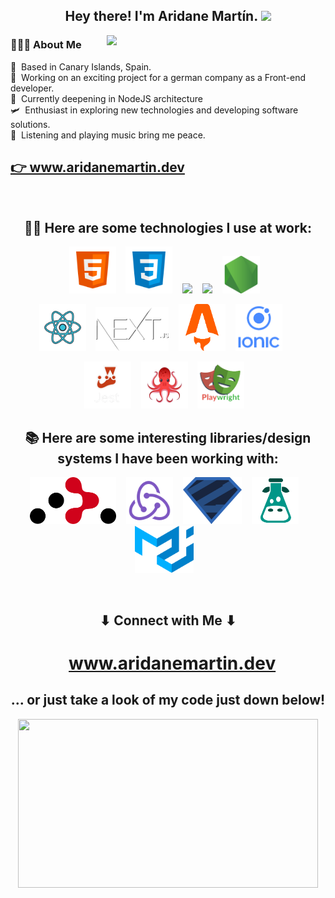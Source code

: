 <h2 align="center"> Hey there! I'm Aridane Martín. <img src="https://github.com/souvikguria98/souvikguria98/blob/master/Hi.gif" width="25"></h2>

<img align="right" src="https://github.com/aridanemartin/aridanemartin/blob/main/Ari2.1.jpg" width="350">

<h3 align="left"> 👨🏻‍💻 About Me </h3>
<p align="left">
🌱 &nbsp;Based in Canary Islands, Spain.<br>
💼 &nbsp;Working on an exciting project for a german company as a Front-end developer.<br>
🔭 &nbsp;Currently deepening in NodeJS architecture<br>
🛩 &nbsp;Enthusiast in exploring new technologies and developing software solutions.<br> 
🎼 &nbsp;Listening and playing music bring me peace.<br>
</p>
<h2 align="left"><a href="https://www.aridanemartin.dev/">👉 www.aridanemartin.dev</a></h2>

<br>

<h2 align="center">
  👷🏼 Here are some technologies I use at work:
</h2>
<p align="center">
<img height="75" src="https://github.com/chandan-reddy-k/chandan-reddy-k/blob/master/assets/html.png"> &nbsp;&nbsp;
<img height="75" src="https://github.com/chandan-reddy-k/chandan-reddy-k/blob/master/assets/css.png"> &nbsp;&nbsp;
<img height="60" src="https://upload.wikimedia.org/wikipedia/commons/6/6a/JavaScript-logo.png"> &nbsp;&nbsp;
<img height="60" src="https://seeklogo.com/images/T/typescript-logo-B29A3F462D-seeklogo.com.png"> &nbsp;&nbsp;
<img height="60" src="./nodejslogo.png"> &nbsp;&nbsp;
</p>
<p align="center">
<img height="75" src="https://github.com/chandan-reddy-k/chandan-reddy-k/blob/master/assets/react.png"> &nbsp;&nbsp;
<img height="70" src="https://github.com/aridanemartin/aridanemartin/blob/main/Next.png"> &nbsp;&nbsp;
<img height="75" src="./Astro.png"> &nbsp;&nbsp;
<img height="75" src="./ionic.png"> &nbsp;&nbsp;
<!--img height="50" src="https://github.com/chandan-reddy-k/chandan-reddy-k/blob/master/assets/graphql.png"--> &nbsp;&nbsp;
</p>
<p align="center">
<img height="75" src="./jest.png"> &nbsp;&nbsp;
<img height="75" src="./RTL.png"> &nbsp;&nbsp;
<img height="75" src="./playwright.png"> &nbsp;&nbsp;
</p>
<h2 align="center">
  📚 Here are some interesting libraries/design systems I have been working with:
</h2>
<p align="center">
<img height="75" src="./react-router.png"> &nbsp;&nbsp;
<img height="75" src="https://github.com/chandan-reddy-k/chandan-reddy-k/blob/master/assets/redux.png"> &nbsp;&nbsp;
<img height="75" src="./zod.png"> &nbsp;&nbsp;
<img height="75" src="./i18n.png"> &nbsp;&nbsp;
<img height="75" src="./material-ui.png"> &nbsp;&nbsp;
  
</p>
<br/>

<h2 align="center">⬇ Connect with Me ⬇</h2>
<h1 align="center">
&nbsp; <a href="https://www.aridanemartin.dev" target="_blank" rel="noopener noreferrer"><strong>www.aridanemartin.dev</strong></a>  
</h1>
<h2 align="center">... or just take a look of my code just down below!</h2>
<div align="center">
<img src="https://media1.giphy.com/media/Js7cqIkpxFy0bILFFA/giphy.gif?cid=ecf05e47r98tefdk55q7z1fdbnr7e86e72hhqkcyrw281zjd&rid=giphy.gif&ct=g" width="480" height="270" />
</div>

